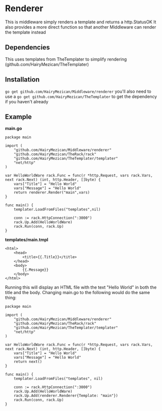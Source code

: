 #	Renderer
This is middleware simply renders a template and returns a http.StatusOK
It also provides a more direct function so that another Middleware can render the template instead

## 	Dependencies
This uses templates from TheTemplater to simplify rendering	(github.com/HairyMezican/TheTemplater)

## 	Installation
`go get github.com/HairyMezican/Middleware/renderer`
you'll also need to use a `go get github.com/HairyMezican/TheTemplater` to get the dependency if you haven't already

## 	Example

__main.go__

	package main

	import (
		"github.com/HairyMezican/Middleware/renderer"
		"github.com/HairyMezican/TheRack/rack"
		"github.com/HairyMezican/TheTemplater/templater"
		"net/http"
	)

	var HelloWorldWare rack.Func = func(r *http.Request, vars rack.Vars, next rack.Next) (int, http.Header, []byte) {
		vars["Title"] = "Hello World"
		vars["Message"] = "Hello World"
		return renderer.Render("main",vars)
	}

	func main() {
		templater.LoadFromFiles("templates",nil)

		conn := rack.HttpConnection(":3000")
		rack.Up.Add(HelloWorldWare)
		rack.Run(conn, rack.Up)
	}
	
__templates/main.tmpl__

	<html>
		<head>
			<title>{{.Title}}</title>
		</head>
		<body>
			{{.Message}}
		</body>
	</html>
	
Running this will display an HTML file with the text "Hello World" in both the title and the body.  Changing main.go to the following would do the same thing:

	package main

	import (
		"github.com/HairyMezican/Middleware/renderer"
		"github.com/HairyMezican/TheRack/rack"
		"github.com/HairyMezican/TheTemplater/templater"
		"net/http"
	)

	var HelloWorldWare rack.Func = func(r *http.Request, vars rack.Vars, next rack.Next) (int, http.Header, []byte) {
		vars["Title"] = "Hello World"
		vars["Message"] = "Hello World"
		return next()
	}

	func main() {
		templater.LoadFromFiles("templates", nil)

		conn := rack.HttpConnection(":3000")
		rack.Up.Add(HelloWorldWare)
		rack.Up.Add(renderer.Renderer{Template: "main"})
		rack.Run(conn, rack.Up)
	}
	